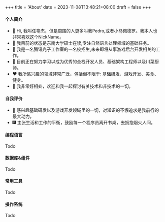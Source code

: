+++
title = 'About'
date = 2023-11-08T13:48:21+08:00
draft = false
+++

#### 个人简介
* 🥸 Hi, 我叫任艳杰，但是周围的人更多叫我Pedro,或者小马佩德罗。我本人也非常喜欢这个NickName。
* 🏫 我目前的状态是东南大学硕士在读,专注自然语言处理领域的基础任务。
* 🔭 我是一名腾讯光子工作室的一名校招生,未来即将从事游戏后台开发相关的工作。
* 🌱 目前正在努力学习以成为优秀的全栈开发人员、基础架构工程师以及川菜厨师。
* ❤️  我所感兴趣的领域非常广泛，包括但不限于: 基础研发、游戏开发、美食、健身。
* 💬 我非常好相处，欢迎和我一起探讨有关技术和非技术的一切。

#### 自我评价
* 📖 感兴趣基础研发以及游戏开发领域里的一切，对知识的不懈追求是我前行的最大动力。
* 🎆 主张生活和工作的平衡，鼓励每一个程序员离开书桌，去拥抱烟火人间。

#### 编程语言
Todo
#### 数据库&组件
Todo
#### 常用工具
Todo
#### 操作系统
Todo
